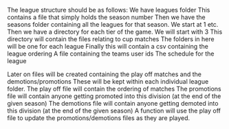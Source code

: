 The league structure should be as follows:
We have leagues folder
    This contains a file that simply holds the season number
    Then we have the seasons folder containing all the leagues for that season.  We start at 1 etc.
        Then we have a directory for each tier of the game.  We will start with 3
            This directory will contain the files relating to cup matches
            The folders in here will be one for each league
                Finally this will contain a csv containing the league ordering
                A file containing the teams user ids
                The schedule for the league


Later on files will be created containing the play off matches and the demotions/promotions
These will be kept within each individual league folder.
The play off file will contain the ordering of matches
The promotions file will contain anyone getting promoted into this division (at the end of the given season)
The demotions file will contain anyone getting demoted into this division (at the end of the given season)
A function will use the play off file to update the promotions/demotions files as they are played.